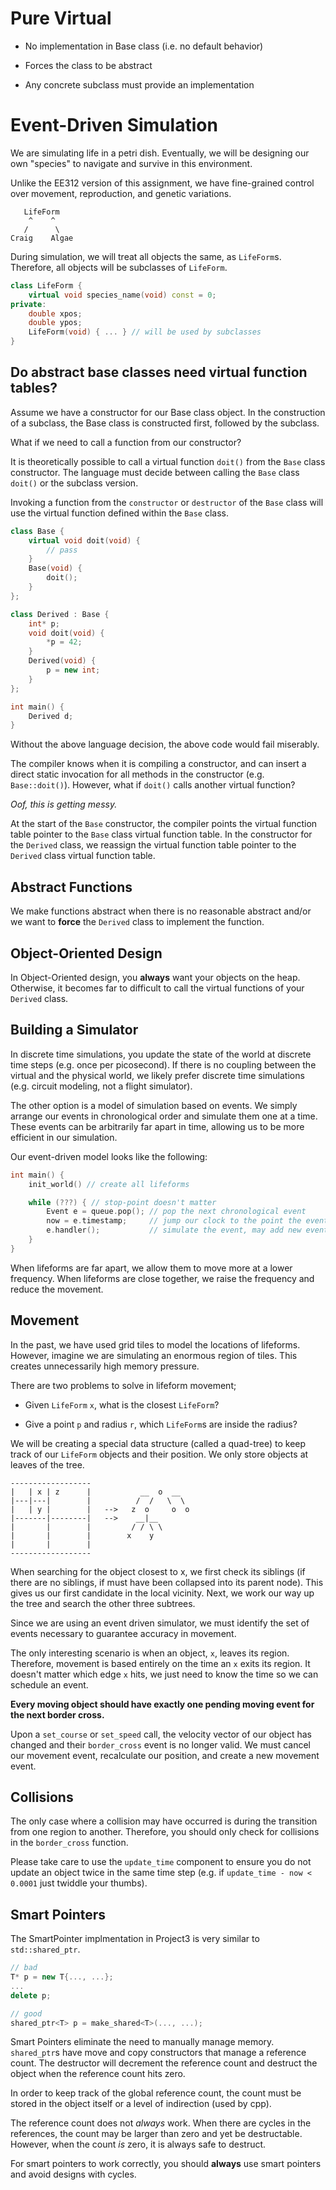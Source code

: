 # Pure Virtual

+ No implementation in Base class (i.e. no default behavior)

+ Forces the class to be abstract

+ Any concrete subclass must provide an implementation

# Event-Driven Simulation

We are simulating life in a petri dish. Eventually, we will be designing our own
"species" to navigate and survive in this environment.

Unlike the EE312 version of this assignment, we have fine-grained control over
movement, reproduction, and genetic variations.

```
   LifeForm    
    ^    ^     
   /      \    
Craig    Algae 
```

During simulation, we will treat all objects the same, as `LifeForm`s. Therefore,
all objects will be subclasses of `LifeForm`.

```cpp
class LifeForm {
    virtual void species_name(void) const = 0;
private:
    double xpos;
    double ypos;
    LifeForm(void) { ... } // will be used by subclasses
}
```

## Do abstract base classes need virtual function tables?

Assume we have a constructor for our Base class object. In the construction of
a subclass, the Base class is constructed first, followed by the subclass.

What if we need to call a function from our constructor?

It is theoretically possible to call a virtual function `doit()` from the `Base`
class constructor. The language must decide between calling the `Base` class
`doit()` or the subclass version.

Invoking a function from the `constructor` or `destructor` of the `Base` class
will use the virtual function defined within the `Base` class.

```cpp
class Base {
    virtual void doit(void) {
        // pass
    }
    Base(void) {
        doit();
    }
};

class Derived : Base {
    int* p;
    void doit(void) {
        *p = 42;
    }
    Derived(void) {
        p = new int;
    }
};

int main() {
    Derived d;
}
```

Without the above language decision, the above code would fail miserably.

The compiler knows when it is compiling a constructor, and can insert a direct
static invocation for all methods in the constructor (e.g. `Base::doit()`).
However, what if `doit()` calls another virtual function?

_Oof, this is getting messy._

At the start of the `Base` constructor, the compiler points the virtual function
table pointer to the `Base` class virtual function table. In the constructor for
the `Derived` class, we reassign the virtual function table pointer to the
`Derived` class virtual function table.

## Abstract Functions

We make functions abstract when there is no reasonable abstract and/or we want
to __force__ the `Derived` class to implement the function.

## Object-Oriented Design

In Object-Oriented design, you __always__ want your objects on the heap.
Otherwise, it becomes far to difficult to call the virtual functions of your
`Derived` class.

## Building a Simulator

In discrete time simulations, you update the state of the world at discrete time
steps (e.g. once per picosecond). If there is no coupling between the virtual
and the physical world, we likely prefer discrete time simulations (e.g.
circuit modeling, not a flight simulator).

The other option is a model of simulation based on events. We simply arrange our
events in chronological order and simulate them one at a time. These events can
be arbitrarily far apart in time, allowing us to be more efficient in our
simulation.

Our event-driven model looks like the following:
```cpp
int main() {
    init_world() // create all lifeforms

    while (???) { // stop-point doesn't matter
        Event e = queue.pop(); // pop the next chronological event
        now = e.timestamp;     // jump our clock to the point the event happened
        e.handler();           // simulate the event, may add new events
    }
}
```

When lifeforms are far apart, we allow them to move more at a lower frequency.
When lifeforms are close together, we raise the frequency and reduce the
movement.

## Movement

In the past, we have used grid tiles to model the locations of lifeforms.
However, imagine we are simulating an enormous region of tiles. This creates
unnecessarily high memory pressure.

There are two problems to solve in lifeform movement;

+ Given `LifeForm` `x`, what is the closest `LifeForm`?

+ Give a point `p` and radius `r`, which `LifeForm`s are inside the radius?

We will be creating a special data structure (called a quad-tree) to keep track
of our `LifeForm` objects and their position. We only store objects at leaves of
the tree.

```
------------------
|   | x | z      |           __  o  __  
|---|---|        |          /  /   \  \ 
|   | y |        |   -->   z  o     o  o
|-------|--------|   -->    __|__       
|       |        |         / / \ \      
|       |        |        x    y        
|       |        |
------------------
```

When searching for the object closest to x, we first check its siblings (if
there are no siblings, if must have been collapsed into its parent node). This
gives us our first candidate in the local vicinity. Next, we work our way up the
tree and search the other three subtrees.

Since we are using an event driven simulator, we must identify the set of events
necessary to guarantee accuracy in movement.

The only interesting scenario is when an object, `x`, leaves its region.
Therefore, movement is based entirely on the time an `x` exits its region. It
doesn't matter which edge `x` hits, we just need to know the time so we can
schedule an event.

__Every moving object should have exactly one pending moving event for the next
border cross.__

Upon a `set_course` or `set_speed` call, the velocity vector of our object has
changed and their `border_cross` event is no longer valid. We must cancel our
movement event, recalculate our position, and create a new movement event.

## Collisions

The only case where a collision may have occurred is during the transition from
one region to another. Therefore, you should only check for collisions in the
`border_cross` function.

Please take care to use the `update_time` component to ensure you do not update
an object twice in the same time step (e.g. if `update_time - now < 0.0001` just
twiddle your thumbs).

## Smart Pointers

The SmartPointer implmentation in Project3 is very similar to `std::shared_ptr`.

```cpp
// bad
T* p = new T{..., ...};
...
delete p;

// good
shared_ptr<T> p = make_shared<T>(..., ...);
```

Smart Pointers eliminate the need to manually manage memory. `shared_ptr`s have
move and copy constructors that manage a reference count. The destructor will
decrement the reference count and destruct the object when the reference count
hits zero.

In order to keep track of the global reference count, the count must be stored
in the object itself or a level of indirection (used by cpp).

The reference count does not _always_ work. When there are cycles in the
references, the count may be larger than zero and yet be destructable. However,
when the count _is_ zero, it is always safe to destruct.

For smart pointers to work correctly, you should __always__ use smart pointers
and avoid designs with cycles.

